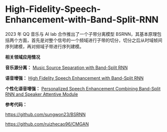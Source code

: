 # High-Fidelity-Speech-Enhancement-with-Band-Split-RNN
2023 年 QQ 音乐与 AI lab 合作推出了一个子带分离模型 BSRNN，其基本原理包括两个方面，首先是对整个信号的一个频域进行子带的切分，切分之后从时域帧间序列建模，再对频域子带进行序列建模。

**相关领域应用情况**

**音乐源分离：**
[Music Source Separation with Band-Split RNN](https://arxiv.org/abs/2209.15174)

**语音增强：**
[High Fidelity Speech Enhancement with Band-Split RNN](https://arxiv.org/abs/2212.00406)

**个性化语音增强：**
[Personalized Speech Enhancement Combining Band-Split RNN and Speaker Attentive Module](https://export.arxiv.org/abs/2302.09953v1)

**参考代码：**

https://github.com/sungwon23/BSRNN

https://github.com/ruizhecao96/CMGAN
